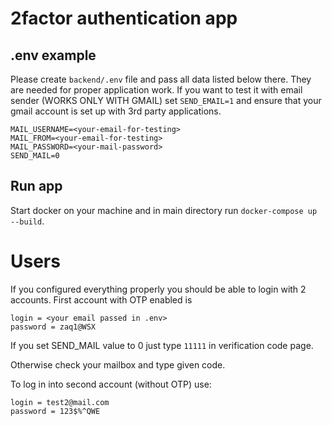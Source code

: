 # 2factor authentication app

## .env example

Please create `backend/.env` file and pass all data listed below there. They are needed for proper application work. If you want to test it with email sender (WORKS ONLY WITH GMAIL) set `SEND_EMAIL=1` and ensure that your gmail account is set up with 3rd party applications.

```
MAIL_USERNAME=<your-email-for-testing>
MAIL_FROM=<your-email-for-testing>
MAIL_PASSWORD=<your-mail-password>
SEND_MAIL=0
```

## Run app

Start docker on your machine and in main directory run `docker-compose up --build`.

# Users

If you configured everything properly you should be able to login with 2 accounts.
First account with OTP enabled is 
```
login = <your email passed in .env>
password = zaq1@WSX
```
If you set SEND_MAIL value to 0 just type `11111` in verification code page.

Otherwise check your mailbox and type given code. 

To log in into second account (without OTP) use:
```
login = test2@mail.com
password = 123$%^QWE
```
